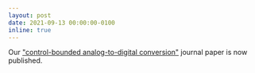 ```yaml
---
layout: post
date: 2021-09-13 00:00:00-0100
inline: true
---
```


Our ["control-bounded analog-to-digital conversion"](https://doi.org/10.1007/s00034-021-01837-z) journal paper is now published.